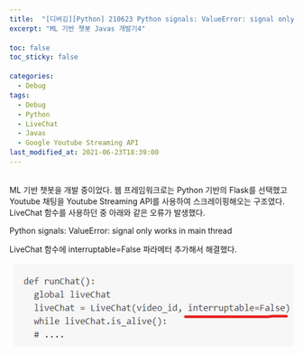 ```yaml
---
title:  "[디버깅][Python] 210623 Python signals: ValueError: signal only works in main thread"
excerpt: "ML 기반 챗봇 Javas 개발기4"

toc: false
toc_sticky: false

categories:
  - Debug
tags:
  - Debug
  - Python
  - LiveChat
  - Javas
  - Google Youtube Streaming API
last_modified_at: 2021-06-23T18:39:00
---
```


<br>
ML 기반 챗봇을 개발 중이었다.
웹 프레임워크로는 Python 기반의 Flask를 선택했고 Youtube 채팅을 Youtube Streaming API를 사용하여 스크레이핑해오는 구조였다.
LiveChat 함수를 사용하던 중 아래와 같은 오류가 발생했다.

<p class="error_msg">Python signals: ValueError: signal only works in main thread</p>

LiveChat 함수에 interruptable=False 파라메터 추가해서 해결했다.

<img src="/assets/images/21092001.png" />
